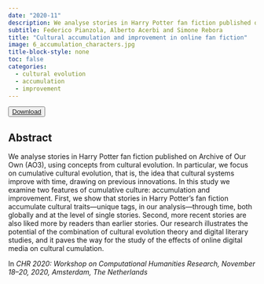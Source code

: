 ```yaml
---
date: "2020-11"
description: We analyse stories in Harry Potter fan fiction published on Archive of Our Own (AO3), using concepts from cultural evolution.
subtitle: Federico Pianzola, Alberto Acerbi and Simone Rebora
title: "Cultural accumulation and improvement in online fan fiction"
image: 6_accumulation_characters.jpg
title-block-style: none
toc: false
categories: 
  - cultural evolution
  - accumulation
  - improvement
---
```


<button type="button" class="btn btn-outline-success" target="_blank"><a href="chr2020.pdf">Download</a></button>



## Abstract 
We analyse stories in Harry Potter fan fiction published on Archive of Our Own (AO3), using concepts from cultural evolution. In particular, we focus on cumulative cultural evolution, that is, the idea that cultural systems improve with time, drawing on previous innovations. In this study we examine two features of cumulative culture: accumulation and improvement. First, we show that stories in Harry Potter’s fan fiction accumulate cultural traits—unique tags, in our analysis—through time, both globally and at the level of single stories. Second, more recent stories are also liked more by readers than earlier stories. Our research illustrates the potential of the combination of cultural evolution theory and digital literary studies, and it paves the way for the study of the effects of online digital media on cultural cumulation.

In *CHR 2020: Workshop on Computational Humanities Research, November 18–20, 2020, Amsterdam, The Netherlands*